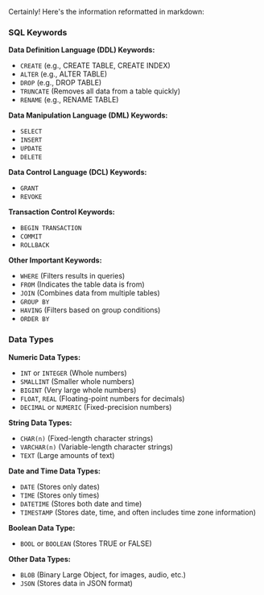 Certainly! Here's the information reformatted in markdown:

### SQL Keywords

**Data Definition Language (DDL) Keywords:**
- `CREATE` (e.g., CREATE TABLE, CREATE INDEX)
- `ALTER` (e.g., ALTER TABLE)
- `DROP` (e.g., DROP TABLE)
- `TRUNCATE` (Removes all data from a table quickly)
- `RENAME` (e.g., RENAME TABLE)

**Data Manipulation Language (DML) Keywords:**
- `SELECT`
- `INSERT`
- `UPDATE`
- `DELETE`

**Data Control Language (DCL) Keywords:**
- `GRANT`
- `REVOKE`

**Transaction Control Keywords:**
- `BEGIN TRANSACTION`
- `COMMIT`
- `ROLLBACK`

**Other Important Keywords:**
- `WHERE` (Filters results in queries)
- `FROM` (Indicates the table data is from)
- `JOIN` (Combines data from multiple tables)
- `GROUP BY`
- `HAVING` (Filters based on group conditions)
- `ORDER BY`

### Data Types

**Numeric Data Types:**
- `INT` or `INTEGER` (Whole numbers)
- `SMALLINT` (Smaller whole numbers)
- `BIGINT` (Very large whole numbers)
- `FLOAT`, `REAL` (Floating-point numbers for decimals)
- `DECIMAL` or `NUMERIC` (Fixed-precision numbers)

**String Data Types:**
- `CHAR(n)` (Fixed-length character strings)
- `VARCHAR(n)` (Variable-length character strings)
- `TEXT` (Large amounts of text)

**Date and Time Data Types:**
- `DATE` (Stores only dates)
- `TIME` (Stores only times)
- `DATETIME` (Stores both date and time)
- `TIMESTAMP` (Stores date, time, and often includes time zone information)

**Boolean Data Type:**
- `BOOL` or `BOOLEAN` (Stores TRUE or FALSE)

**Other Data Types:**
- `BLOB` (Binary Large Object, for images, audio, etc.)
- `JSON` (Stores data in JSON format)